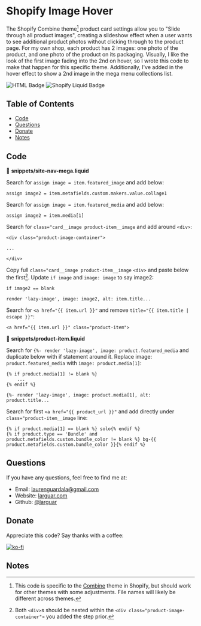 # Shopify Image Hover

The Shopify Combine theme[^1] product card settings allow you to "Slide through all product images", creating a slideshow effect when a user wants to see additional product photos without clicking through to the product page. For my own shop, each product has 2 images: one photo of the product, and one photo of the product on its packaging. Visually, I like the look of the first image fading into the 2nd on hover, so I wrote this code to make that happen for this specific theme. Additionally, I've added in the hover effect to show a 2nd image in the mega menu collections list.

![HTML Badge](https://img.shields.io/badge/-HTML-323795) ![Shopify Liquid Badge](https://img.shields.io/badge/-Shopify%20Liquid-750460)


## Table of Contents 
* [Code](#code)    
* [Questions](#questions) 
* [Donate](#donate)
* [Notes](#notes)


## Code

:file_folder: **snippets/site-nav-mega.liquid**

Search for `assign image = item.featured_image` and add below:
```
assign image2 = item.metafields.custom.makers.value.collage1
```

Search for `assign image = item.featured_media` and add below:
```
assign image2 = item.media[1]
```

Search for `class="card__image product-item__image` and add around `<div>`:
```
<div class="product-image-container">

...

</div>
```

Copy full `class="card__image product-item__image` `<div>` and paste below the first[^2]. Update `if image` and `image: image` to say image2:
```
if image2 == blank
```
```
render 'lazy-image', image: image2, alt: item.title...
```

Search for `<a href="{{ item.url }}"` and remove `title="{{ item.title | escape }}"`:
```
<a href="{{ item.url }}" class="product-item">
```

:file_folder: **snippets/product-item.liquid**

Search for `{%- render 'lazy-image', image: product.featured_media` and duplicate below with if statement around it. Replace image: `product.featured_media` with `image: product.media[1]`:
```
{% if product.media[1] != blank %}
	...
{% endif %}
```
```
{%- render 'lazy-image', image: product.media[1], alt: product.title...
```

Search for first `<a href="{{ product_url }}"` and add directly under `class="product-item__image` line:
```
{% if product.media[1] == blank %} solo{% endif %}
{% if product.type == 'Bundle' and product.metafields.custom.bundle_color != blank %} bg-{{ product.metafields.custom.bundle_color }}{% endif %}
```


## Questions
If you have any questions, feel free to find me at:
* Email: laurenguardala@gmail.com
* Website: [larguar.com](https://larguar.com)
* Github: [@larguar](https://github.com/larguar)


## Donate
Appreciate this code? Say thanks with a coffee:

[![ko-fi](https://www.ko-fi.com/img/githubbutton_sm.svg)](https://ko-fi.com/W7W21YVJJ)


## Notes
[^1]: This code is specific to the [Combine](https://themes.shopify.com/themes/combine/styles/objects) theme in Shopify, but should work for other themes with some adjustments. File names will likely be different across themes.
[^2]: Both `<div>`s should be nested within the `<div class="product-image-container">` you added the step prior.
